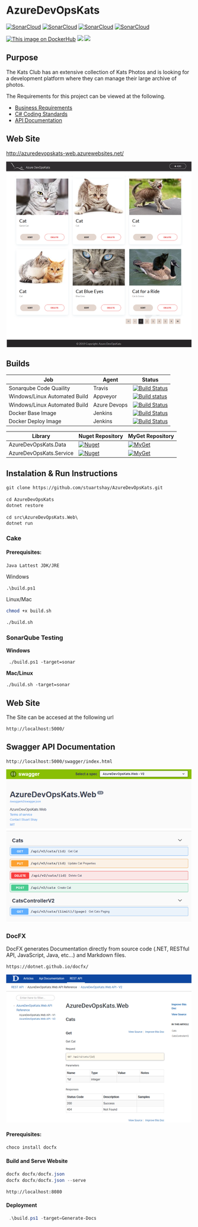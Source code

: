 # AzureDevOpsKats

[![SonarCloud](http://sonar.navigatorglass.com:9000/api/project_badges/measure?project=9c944632fe7a37d24b533680dac1e45b5b34fea7&metric=alert_status)](http://sonar.navigatorglass.com:9000/dashboard?id=9c944632fe7a37d24b533680dac1e45b5b34fea7)
[![SonarCloud](http://sonar.navigatorglass.com:9000/api/project_badges/measure?project=9c944632fe7a37d24b533680dac1e45b5b34fea7&metric=reliability_rating)](http://sonar.navigatorglass.com:9000/dashboard?id=9c944632fe7a37d24b533680dac1e45b5b34fea7)
[![SonarCloud](http://sonar.navigatorglass.com:9000/api/project_badges/measure?project=9c944632fe7a37d24b533680dac1e45b5b34fea7&metric=security_rating)](http://sonar.navigatorglass.com:9000/dashboard?id=9c944632fe7a37d24b533680dac1e45b5b34fea7)
[![SonarCloud](http://sonar.navigatorglass.com:9000/api/project_badges/measure?project=9c944632fe7a37d24b533680dac1e45b5b34fea7&metric=sqale_rating)](http://sonar.navigatorglass.com:9000/dashboard?id=9c944632fe7a37d24b533680dac1e45b5b34fea7)


[![This image on DockerHub](https://img.shields.io/docker/pulls/stuartshay/azuredevopskats.svg)](https://hub.docker.com/r/stuartshay/azuredevopskats/)
[![](https://images.microbadger.com/badges/version/stuartshay/azuredevopskats:2.1.1-base.svg)](https://microbadger.com/images/stuartshay/azuredevopskats:2.1.1-base "microbadger.com")
[![](https://images.microbadger.com/badges/version/stuartshay/azuredevopskats:2.1.9-build.svg)](https://microbadger.com/images/stuartshay/azuredevopskats:2.1.9-build "microbadger.com")

## Purpose

The Kats Club has an extensive collection of Kats Photos and is looking for a development platform where they can manage their large archive of photos.  


The Requirements for this project can be viewed at the following.

* [Business Requirements](/docfx/articles/requirements.md)
* [C# Coding Standards](/docfx/articles/csharp_coding_standards.md)
* [API Documentation](https://stuartshay.github.io/AzureDevOpsKats/)

## Web Site

http://azuredevopskats-web.azurewebsites.net/

![](assets/web.png)


## Builds

| Job                           | Agent        | Status                                                  |
| ------------------------------| -------------|---------------------------------------------------------|
| Sonarqube Code Quaility       | Travis       |[![Build Status](https://travis-ci.org/stuartshay/AzureDevOpsKats.svg?branch=master)](https://travis-ci.org/stuartshay/AzureDevOpsKats) |
| Windows/Linux Automated Build | Appveyor     |[![Build status](https://ci.appveyor.com/api/projects/status/30ypdshgjhuhmhaw?svg=true)](https://ci.appveyor.com/project/StuartShay/azuredevopskats) |
| Windows/Linux Automated Build | Azure Devops |[![Build Status](https://dev.azure.com/AzureDevOpsKats/AzureDevOpsKats/_apis/build/status/stuartshay.AzureDevOpsKats)](https://dev.azure.com/AzureDevOpsKats/AzureDevOpsKats/_build/latest?definitionId=1)
| Docker Base Image             | Jenkins      |[![Build Status](https://jenkins.navigatorglass.com/buildStatus/icon?job=AzureDevOpsKats/AzureDevOpsKats-base)](https://jenkins.navigatorglass.com/job/AzureDevOpsKats/job/AzureDevOpsKats-base/) 
| Docker Deploy Image           | Jenkins      |[![Build Status](https://jenkins.navigatorglass.com/buildStatus/icon?job=AzureDevOpsKats/AzureDevOpsKats-api)](https://jenkins.navigatorglass.com/job/AzureDevOpsKats/job/AzureDevOpsKats-api/)

|  Library                    |  Nuget Repository                        |  MyGet Repository                                       |
| --------------------------- | -----------------------------------------|---------------------------------------------------------|
| AzureDevOpsKats.Data        | [![Nuget][data-nuget-badge]][data-nuget] | [![MyGet][data-myget-badge]][data-myget]                |
| AzureDevOpsKats.Service     | [![Nuget][service-nuget-badge]][service-nuget] | [![MyGet][service-myget-badge]][service-myget]    |


[data-myget]: https://www.myget.org/feed/azuredevopskats/package/nuget/AzureDevOpsKats.Data
[data-myget-badge]: https://img.shields.io/myget/azuredevopskats/v/AzureDevOpsKats.Data.svg?label=AzureDevOpsKats.Data

[data-nuget]: https://dev.azure.com/AzureDevOpsKats/AzureDevOpsKats/_packaging?_a=package&feed=635e0ad8-8571-488f-82e0-3fb74d47f178@cb8ef0ed-1b6f-446b-a654-7d71a3c6c5b3&package=ba6134fb-0db5-4ffb-a27f-be12b753c8d3&preferRelease=true
[data-nuget-badge]: https://feeds.dev.azure.com/AzureDevOpsKats/_apis/public/Packaging/Feeds/635e0ad8-8571-488f-82e0-3fb74d47f178@cb8ef0ed-1b6f-446b-a654-7d71a3c6c5b3/Packages/ba6134fb-0db5-4ffb-a27f-be12b753c8d3/Badge


[service-myget]: https://www.myget.org/feed/azuredevopskats/package/nuget/AzureDevOpsKats.Service
[service-myget-badge]: https://img.shields.io/myget/azuredevopskats/v/AzureDevOpsKats.Service.svg?label=AzureDevOpsKats.Service

[service-nuget]: https://dev.azure.com/AzureDevOpsKats/AzureDevOpsKats/_packaging?_a=package&feed=635e0ad8-8571-488f-82e0-3fb74d47f178&package=ba6134fb-0db5-4ffb-a27f-be12b753c8d3&preferRelease=true
[service-nuget-badge]: https://feeds.dev.azure.com/AzureDevOpsKats/_apis/public/Packaging/Feeds/635e0ad8-8571-488f-82e0-3fb74d47f178/Packages/ba6134fb-0db5-4ffb-a27f-be12b753c8d3/Badge

## Instalation & Run Instructions

```
git clone https://github.com/stuartshay/AzureDevOpsKats.git

cd AzureDevOpsKats
dotnet restore

cd src\AzureDevOpsKats.Web\
dotnet run
```

### Cake

#### Prerequisites:
```
Java Lattest JDK/JRE
```

Windows    

```
.\build.ps1
```

Linux/Mac

```bash
chmod +x build.sh
```

```bash
./build.sh
```

### SonarQube Testing

**Windows** 
```
 ./build.ps1 -target=sonar
```

**Mac/Linux**
```
./build.sh -target=sonar
```

## Web Site

The Site can be accesed at the following url

```
http://localhost:5000/
```



## Swagger API Documentation

```
http://localhost:5000/swagger/index.html
```
![](assets/swagger.png)

### DocFX

DocFX generates Documentation directly from source code (.NET, RESTful API, JavaScript, Java, etc...) and Markdown files.

```
https://dotnet.github.io/docfx/
```

![](assets/docfx.png)

#### Prerequisites:

```powershell
choco install docfx
```

#### Build and Serve Website

```powershell
docfx docfx/docfx.json
docfx docfx/docfx.json --serve
```

```
http://localhost:8080
```
#### Deployment 
```powershell
 .\build.ps1 -target=Generate-Docs
